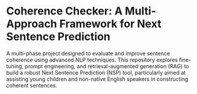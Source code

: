 # Coherence Checker: A Multi-Approach Framework for Next Sentence Prediction
A multi-phase project designed to evaluate and improve sentence coherence using advanced NLP techniques. This repository explores fine-tuning, prompt engineering, and retrieval-augmented generation (RAG) to build a robust Next Sentence Prediction (NSP) tool, particularly aimed at assisting young children and non-native English speakers in constructing coherent sentences.
